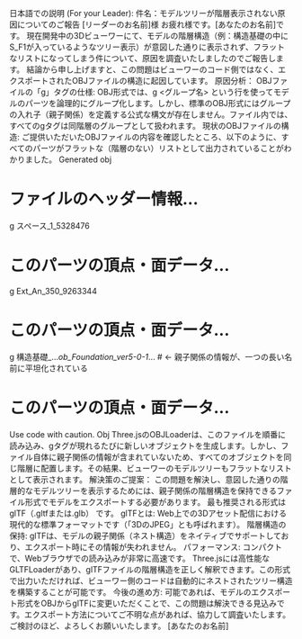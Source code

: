 日本語での説明 (For your Leader):
件名：モデルツリーが階層表示されない原因についてのご報告
[リーダーのお名前]様
お疲れ様です。[あなたのお名前]です。
現在開発中の3Dビューワーにて、モデルの階層構造（例：構造基礎の中にS_F1が入っているようなツリー表示）が意図した通りに表示されず、フラットなリストになってしまう件について、原因を調査いたしましたのでご報告します。
結論から申し上げますと、この問題はビューワーのコード側ではなく、エクスポートされたOBJファイルの構造に起因しています。
原因分析：
OBJファイルの「g」タグの仕様:
OBJ形式では、g <グループ名> という行を使ってモデルのパーツを論理的にグループ化します。しかし、標準のOBJ形式にはグループの入れ子（親子関係）を定義する公式な構文が存在しません。ファイル内では、すべてのgタグは同階層のグループとして扱われます。
現状のOBJファイルの構造:
ご提供いただいたOBJファイルの内容を確認したところ、以下のように、すべてのパーツがフラットな（階層のない）リストとして出力されていることがわかりました。
Generated obj
# ファイルのヘッダー情報...
g スペース_1_5328476
# このパーツの頂点・面データ...

g Ext_An_350_9263344
# このパーツの頂点・面データ...

g 構造基礎_..._ob_Foundation_ver5-0-1_...  # ← 親子関係の情報が、一つの長い名前に平坦化されている
# このパーツの頂点・面データ...
Use code with caution.
Obj
Three.jsのOBJLoaderは、このファイルを順番に読み込み、gタグが現れるたびに新しいオブジェクトを生成します。しかし、ファイル自体に親子関係の情報が含まれていないため、すべてのオブジェクトを同じ階層に配置します。その結果、ビューワーのモデルツリーもフラットなリストとして表示されます。
解決策のご提案：
この問題を解決し、意図した通りの階層的なモデルツリーを表示するためには、親子関係の階層構造を保持できるファイル形式でモデルをエクスポートする必要があります。
最も推奨される形式は glTF（.gltfまたは.glb） です。
glTFとは: Web上での3Dアセット配信における現代的な標準フォーマットです（「3DのJPEG」とも呼ばれます）。
階層構造の保持: glTFは、モデルの親子関係（ネスト構造）をネイティブでサポートしており、エクスポート時にその情報が失われません。
パフォーマンス: コンパクトで、Webブラウザでの読み込みが非常に高速です。
Three.jsには高性能なGLTFLoaderがあり、glTFファイルの階層構造を正しく解釈できます。この形式で出力いただければ、ビューワー側のコードは自動的にネストされたツリー構造を構築することが可能です。
今後の進め方:
可能であれば、モデルのエクスポート形式をOBJからglTFに変更いただくことで、この問題は解決できる見込みです。エクスポート方法についてご不明な点があれば、協力して調査いたします。
ご検討のほど、よろしくお願いいたします。
[あなたのお名前]
